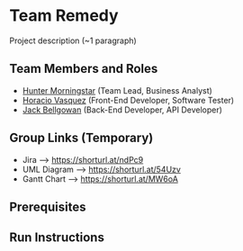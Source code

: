 # Team Remedy

Project description (~1 paragraph)

## Team Members and Roles

- [Hunter Morningstar](https://github.com/morninhu/CIS350-HW2-Morningstar) (Team Lead, Business Analyst)
- [Horacio Vasquez](https://github.com/HoracioVV/CIS350-HW2-Vasquez) (Front-End Developer, Software Tester)
- [Jack Bellgowan](https://github.com/beljac22/CIS350-HW2-Bellgowan) (Back-End Developer, API Developer)

## Group Links (Temporary)

- Jira --> https://shorturl.at/ndPc9
- UML Diagram --> https://shorturl.at/54Uzv
- Gantt Chart --> https://shorturl.at/MW6oA

## Prerequisites

## Run Instructions
